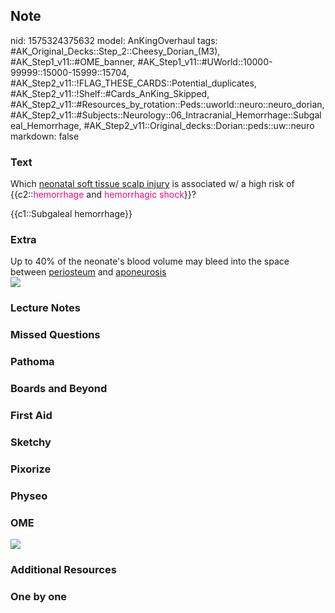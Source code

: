 ## Note
nid: 1575324375632
model: AnKingOverhaul
tags: #AK_Original_Decks::Step_2::Cheesy_Dorian_(M3), #AK_Step1_v11::#OME_banner, #AK_Step1_v11::#UWorld::10000-99999::15000-15999::15704, #AK_Step2_v11::!FLAG_THESE_CARDS::Potential_duplicates, #AK_Step2_v11::!Shelf::#Cards_AnKing_Skipped, #AK_Step2_v11::#Resources_by_rotation::Peds::uworld::neuro::neuro_dorian, #AK_Step2_v11::#Subjects::Neurology::06_Intracranial_Hemorrhage::Subgaleal_Hemorrhage, #AK_Step2_v11::Original_decks::Dorian::peds::uw::neuro
markdown: false

### Text
Which <u>neonatal soft tissue scalp injury</u> is associated w/ a
high risk of {{c2::<font color="#FC0280">hemorrhage</font> and
<font color="#FC0280">hemorrhagic shock</font>}}?
<div>
  {{c1::Subgaleal hemorrhage}}
</div>

### Extra
<div>
  Up to 40% of the neonate's blood volume may bleed into the space
  between <u>periosteum</u> and <u>aponeurosis</u>
</div><img src="big_5d7b9f9a59590.jpg">

### Lecture Notes


### Missed Questions


### Pathoma


### Boards and Beyond


### First Aid


### Sketchy


### Pixorize


### Physeo


### OME
<div class="ome-widget">
  <a href="https://onlinemeded.org?ref=anki"><img src=
  "_OME_AnkiFlashcards_General_3.png"></a>
</div>

### Additional Resources


### One by one

